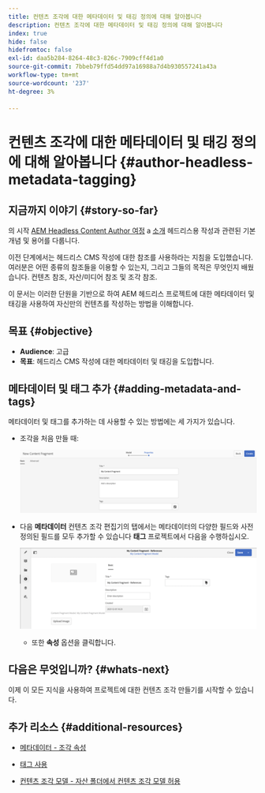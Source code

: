 ```yaml
---
title: 컨텐츠 조각에 대한 메타데이터 및 태깅 정의에 대해 알아봅니다
description: 컨텐츠 조각에 대한 메타데이터 및 태깅 정의에 대해 알아봅니다
index: true
hide: false
hidefromtoc: false
exl-id: daa5b284-8264-48c3-826c-7909cff4d1a0
source-git-commit: 7bbeb79ffd54dd97a16988a7d4b930557241a43a
workflow-type: tm+mt
source-wordcount: '237'
ht-degree: 3%

---
```


# 컨텐츠 조각에 대한 메타데이터 및 태깅 정의에 대해 알아봅니다 {#author-headless-metadata-tagging}

## 지금까지 이야기 {#story-so-far}

의 시작 [AEM Headless Content Author 여정](overview.md) a [소개](introduction.md) 헤드리스용 작성과 관련된 기본 개념 및 용어를 다룹니다.

이전 단계에서는 헤드리스 CMS 작성에 대한 참조를 사용하라는 지침을 도입했습니다. 여러분은 어떤 종류의 참조들을 이용할 수 있는지, 그리고 그들의 목적은 무엇인지 배웠습니다. 컨텐츠 참조, 자산/미디어 참조 및 조각 참조.

이 문서는 이러한 단원을 기반으로 하여 AEM 헤드리스 프로젝트에 대한 메타데이터 및 태깅을 사용하여 자신만의 컨텐츠를 작성하는 방법을 이해합니다.

## 목표 {#objective}

* **Audience**: 고급
* **목표**: 헤드리스 CMS 작성에 대한 메타데이터 및 태깅을 도입합니다.

## 메타데이터 및 태그 추가 {#adding-metadata-and-tags}

메타데이터 및 태그를 추가하는 데 사용할 수 있는 방법에는 세 가지가 있습니다.

* 조각을 처음 만들 때:

   ![컨텐츠 조각 만들기 - 제공 이름](/help/journey-headless/author/assets/headless-journey-author-content-fragment-03.png)

* 다음 **메타데이터** 컨텐츠 조각 편집기의 탭에서는 메타데이터의 다양한 필드와 사전 정의된 필드를 모두 추가할 수 있습니다 **태그** 프로젝트에서 다음을 수행하십시오.

   ![컨텐츠 조각 편집기 - 메타데이터](/help/journey-headless/author/assets/headless-journey-author-metadata-01.png)

   * 또한 **속성** 옵션을 클릭합니다.

## 다음은 무엇입니까? {#whats-next}

이제 이 모든 지식을 사용하여 프로젝트에 대한 컨텐츠 조각 만들기를 시작할 수 있습니다.

## 추가 리소스 {#additional-resources}

* [메타데이터 - 조각 속성](/help/assets/content-fragments/content-fragments-metadata.md)

* [태그 사용](/help/sites-authoring/tags.md)

* [컨텐츠 조각 모델 - 자산 폴더에서 컨텐츠 조각 모델 허용](/help/assets/content-fragments/content-fragments-models.md#allowing-content-fragment-models-assets-folder)
